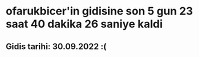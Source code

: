 # ofarukbicer'in gidisine son 5 gun 23 saat 40 dakika 26 saniye kaldi

## Gidis tarihi: 30.09.2022 :(